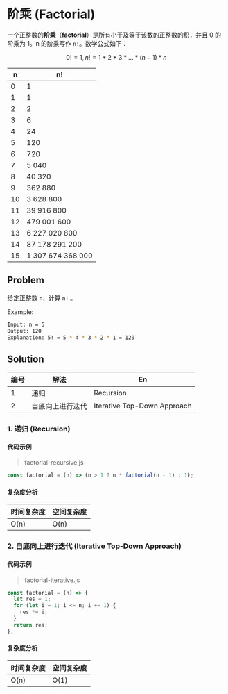 # 阶乘 (Factorial)

一个正整数的**阶乘**（**factorial**）是所有小于及等于该数的正整数的积，并且 0 的阶乘为 1。n 的阶乘写作 `n!`。数学公式如下：

$$
0! = 1 , n != 1 * 2 * 3 * ... * ( n - 1 ) * n
$$

| n    | n!                |
| ---- | ----------------- |
| 0    | 1                 |
| 1    | 1                 |
| 2    | 2                 |
| 3    | 6                 |
| 4    | 24                |
| 5    | 120               |
| 6    | 720               |
| 7    | 5 040             |
| 8    | 40 320            |
| 9    | 362 880           |
| 10   | 3 628 800         |
| 11   | 39 916 800        |
| 12   | 479 001 600       |
| 13   | 6 227 020 800     |
| 14   | 87 178 291 200    |
| 15   | 1 307 674 368 000 |

## Problem

给定正整数 `n`，计算 `n!` 。

Example:

``` bash
Input: n = 5
Output: 120
Explanation: 5! = 5 * 4 * 3 * 2 * 1 = 120
```

## Solution

| 编号 | 解法             | En                          |
| ---- | ---------------- | --------------------------- |
| 1    | 递归             | Recursion                   |
| 2    | 自底向上进行迭代 | Iterative Top-Down Approach |

### 1. 递归 (Recursion)

#### 代码示例

> factorial-recursive.js

```js
const factorial = (n) => (n > 1 ? n * factorial(n - 1) : 1);
```

#### 复杂度分析

| 时间复杂度 | 空间复杂度 |
| ---------- | ---------- |
| O(n)       | O(n)       |

### 2. 自底向上进行迭代 (Iterative Top-Down Approach)

#### 代码示例

> factorial-iterative.js

```js
const factorial = (n) => {
  let res = 1;
  for (let i = 1; i <= n; i += 1) {
    res *= i;
  }
  return res;
};
```

#### 复杂度分析

| 时间复杂度 | 空间复杂度 |
| ---------- | ---------- |
| O(n)       | O(1)       |
